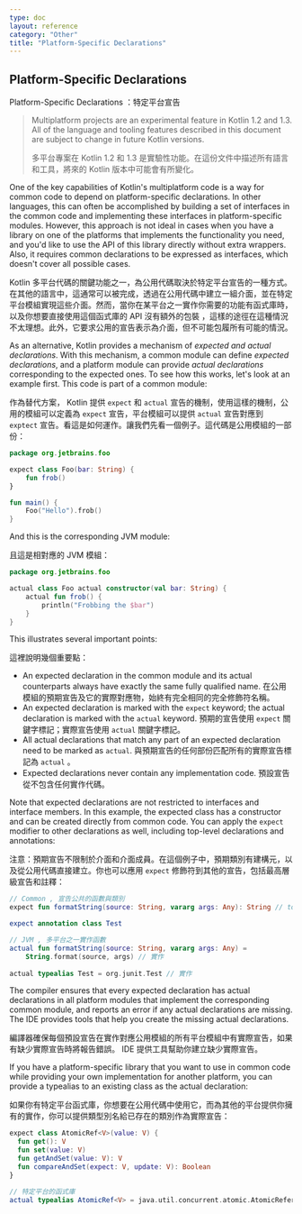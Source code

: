 ```yaml
---
type: doc
layout: reference
category: "Other"
title: "Platform-Specific Declarations"
---
```


## Platform-Specific Declarations

Platform-Specific Declarations ：特定平台宣告

> Multiplatform projects are an experimental feature in Kotlin 1.2 and 1.3. All of the language
> and tooling features described in this document are subject to change in future Kotlin versions.
>
> 多平台專案在 Kotlin 1.2 和 1.3 是實驗性功能。在這份文件中描述所有語言和工具，將來的 Kotlin 版本中可能會有所變化。

One of the key capabilities of Kotlin's multiplatform code is a way for common code to depend on platform-specific declarations. In other languages, this can often be accomplished by building a set of interfaces in the common code and implementing these interfaces in platform-specific modules. However, this approach is not ideal in cases when you have a library on one of the platforms that implements the functionality you need, and you'd like to use the API of this library directly without extra wrappers. Also, it requires common declarations to be expressed as interfaces, which doesn't cover all possible cases.

Kotlin 多平台代碼的關鍵功能之一，為公用代碼取決於特定平台宣告的一種方式。在其他的語言中，這通常可以被完成，透過在公用代碼中建立一組介面，並在特定平台模組實現這些介面。然而，當你在某平台之一實作你需要的功能有函式庫時，以及你想要直接使用這個函式庫的 API 沒有額外的包裝 ，這樣的途徑在這種情況不太理想。此外，它要求公用的宣告表示為介面，但不可能包履所有可能的情況。

As an alternative, Kotlin provides a mechanism of _expected and actual declarations_. With this mechanism, a common module can define _expected declarations_, and a platform module can provide _actual declarations_ corresponding to the expected ones. To see how this works, let's look at an example first. This code is part of a common module:

作為替代方案， Kotlin 提供 `expect` 和 `actual` 宣告的機制，使用這樣的機制，公用的模組可以定義為 `expect` 宣告，平台模組可以提供 `actual` 宣告對應到 `exptect` 宣告。看這是如何運作。讓我們先看一個例子。這代碼是公用模組的一部份：


```kotlin
package org.jetbrains.foo

expect class Foo(bar: String) {
    fun frob()
}

fun main() {
    Foo("Hello").frob()
}
```

And this is the corresponding JVM module:

且這是相對應的 JVM 模組：


```kotlin
package org.jetbrains.foo

actual class Foo actual constructor(val bar: String) {
    actual fun frob() {
        println("Frobbing the $bar")
    }
}
```

This illustrates several important points:

這裡說明幾個重要點：

  * An expected declaration in the common module and its actual counterparts always
    have exactly the same fully qualified name.
    在公用模組的預期宣告及它的實際對應物，始終有完全相同的完全修飾符名稱。
  * An expected declaration is marked with the `expect` keyword; the actual declaration
    is marked with the `actual` keyword.
    預期的宣告使用 `expect` 關鍵字標記；實際宣告使用 `actual` 關鍵字標記。
  * All actual declarations that match any part of an expected declaration need to be marked
    as `actual`.
    與預期宣告的任何部份匹配所有的實際宣告標記為 `actual` 。
  * Expected declarations never contain any implementation code.
    預設宣告從不包含任何實作代碼。

Note that expected declarations are not restricted to interfaces and interface members. In this example, the expected class has a constructor and can be created directly from common code. You can apply the `expect` modifier to other declarations as well, including top-level declarations and annotations:

注意：預期宣告不限制於介面和介面成員。在這個例子中，預期類別有建構元，以及從公用代碼直接建立。你也可以應用 `expect` 修飾符到其他的宣告，包括最高層級宣告和註釋：


``` kotlin
// Common , 宣告公共的函數與類別
expect fun formatString(source: String, vararg args: Any): String // top-level

expect annotation class Test

// JVM , 多平台之一實作函數
actual fun formatString(source: String, vararg args: Any) =
    String.format(source, args) // 實作
    
actual typealias Test = org.junit.Test // 實作
```

The compiler ensures that every expected declaration has actual declarations in all platform modules that implement the corresponding common module, and reports an error if any actual declarations are missing. The IDE provides tools that help you create the missing actual declarations.

編譯器確保每個預設宣告在實作對應公用模組的所有平台模組中有實際宣告，如果有缺少實際宣告時將報告錯誤。 IDE 提供工具幫助你建立缺少實際宣告。

If you have a platform-specific library that you want to use in common code while providing your own implementation for another platform, you can provide a typealias to an existing class as the actual declaration:

如果你有特定平台函式庫，你想要在公用代碼中使用它，而為其他的平台提供你擁有的實作，你可以提供類型別名給已存在的類別作為實際宣告：


```kotlin
expect class AtomicRef<V>(value: V) {
  fun get(): V
  fun set(value: V)
  fun getAndSet(value: V): V
  fun compareAndSet(expect: V, update: V): Boolean
}

// 特定平台的函式庫
actual typealias AtomicRef<V> = java.util.concurrent.atomic.AtomicReference<V>

```
